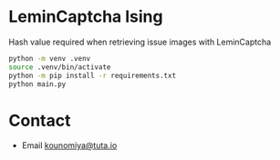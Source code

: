 # LeminCaptcha lsing
Hash value required when retrieving issue images with LeminCaptcha

```bash
python -m venv .venv
source .venv/bin/activate
python -m pip install -r requirements.txt
python main.py
```
# Contact

- Email [kounomiya@tuta.io](mailto:kounomiya@tuta.io)
